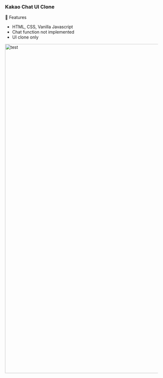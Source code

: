 ### Kakao Chat UI Clone

🧶 Features
 - HTML, CSS, Vanilla Javascript 
 - Chat function not implemented
 - UI clone only

<img width="1080" alt="test" src="https://user-images.githubusercontent.com/77679025/147847766-aa7bd7b6-b606-4bd4-a0d6-c6ce50e6b955.png">




